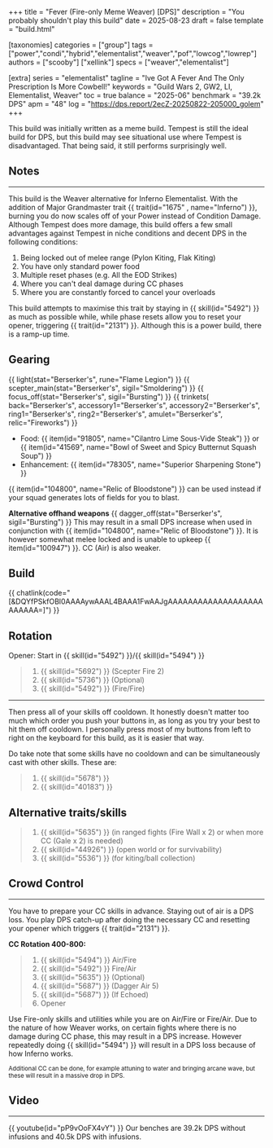 +++
title = "Fever (Fire-only Meme Weaver) [DPS]"
description = "You probably shouldn't play this build"
date = 2025-08-23
draft = false
template = "build.html"

[taxonomies]
categories = ["group"]
tags = ["power","condi","hybrid","elementalist","weaver","pof","lowcog","lowrep"]
authors = ["scooby"] ["xellink"]
specs = ["weaver","elementalist"]

[extra]
series = "elementalist"
tagline = "Ive Got A Fever And The Only Prescription Is More Cowbell!"
keywords = "Guild Wars 2, GW2, LI, Elementalist, Weaver"
toc = true
balance = "2025-06"
benchmark = "39.2k DPS"
apm = "48"
log = "https://dps.report/2ecZ-20250822-205000_golem"
+++

This build was initially written as a meme build. Tempest is still the ideal build for DPS, but this build may see situational use where Tempest is disadvantaged. That being said, it still performs surprisingly well.

## Notes

---

This build is the Weaver alternative for Inferno Elementalist. With the addition of Major Grandmaster trait {{ trait(id="1675" , name="Inferno") }}, burning you do now scales off of your Power instead of Condition Damage. Although Tempest does more damage, this build offers a few small advantages against Tempest in niche conditions and decent DPS in the following conditions:

1. Being locked out of melee range (Pylon Kiting, Flak Kiting)
2. You have only standard power food
3. Multiple reset phases (e.g. All the EOD Strikes)
4. Where you can't deal damage during CC phases 
5. Where you are constantly forced to cancel your overloads

This build attempts to maximise this trait by staying in {{ skill(id="5492") }} as much as possible while, while phase resets allow you to reset your opener, triggering {{ trait(id="2131") }}. Although this is a power build, there is a ramp-up time. 

## Gearing

{{ light(stat="Berserker's", rune="Flame Legion") }}
{{ scepter_main(stat="Berserker's", sigil="Smoldering") }}
{{ focus_off(stat="Berserker's", sigil="Bursting") }}
{{ trinkets(
	back="Berserker's",
	accessory1="Berserker's",
	accessory2="Berserker's",
	ring1="Berserker's",
	ring2="Berserker's",
	amulet="Berserker's",
	relic="Fireworks") }}

- Food: {{ item(id="91805", name="Cilantro Lime Sous-Vide Steak") }} or {{ item(id="41569", name="Bowl of Sweet and Spicy Butternut Squash Soup") }}
- Enhancement: {{ item(id="78305", name="Superior Sharpening Stone") }}

{{ item(id="104800", name="Relic of Bloodstone") }} can be used instead if your squad generates lots of fields for you to blast.

**Alternative offhand weapons**
{{ dagger_off(stat="Berserker's", sigil="Bursting") }}
This may result in a small DPS increase when used in conjunction with {{ item(id="104800", name="Relic of Bloodstone") }}. It is however somewhat melee locked and is unable to upkeep {{ item(id="100947") }}. CC (Air) is also weaker.

## Build
{{ chatlink(code="[&DQYfPSkfOBl0AAAAywAAAL4BAAA1FwAAJgAAAAAAAAAAAAAAAAAAAAAAAAA=]") }}

## Rotation
Opener: 
Start in {{ skill(id="5492") }}/{{ skill(id="5494") }}
> 1. {{ skill(id="5692") }} (Scepter Fire 2)
> 1. {{ skill(id="5736") }} (Optional)
> 1. {{ skill(id="5492") }} (Fire/Fire)
---

Then press all of your skills off cooldown. It honestly doesn't matter too much which order you push your buttons in, as long as you try your best to hit them off cooldown. I personally press most of my buttons from left to right on the keyboard for this build, as it is easier that way.

Do take note that some skills have no cooldown and can be simultaneously cast with other skills. These are: 
> 1. {{ skill(id="5678") }} 
> 1. {{ skill(id="40183") }} 

## Alternative traits/skills
> 1. {{ skill(id="5635") }} (in ranged fights (Fire Wall x 2) or when more CC (Gale x 2) is needed)
> 1. {{ skill(id="44926") }} (open world or for survivability)
> 1. {{ skill(id="5536") }} (for kiting/ball collection)

## Crowd Control

---

You have to prepare your CC skills in advance. Staying out of air is a DPS loss. You play DPS catch-up after doing the necessary CC and resetting your opener which triggers {{ trait(id="2131") }}. 

**CC Rotation 400-800:**
> 1. {{ skill(id="5494") }} Air/Fire
> 1. {{ skill(id="5492") }} Fire/Air
> 1. {{ skill(id="5635") }} (Optional)
> 1. {{ skill(id="5687") }} (Dagger Air 5)
> 1. {{ skill(id="5687") }} (If Echoed)
> 1. Opener

Use Fire-only skills and utilities while you are on Air/Fire or Fire/Air. Due to the nature of how Weaver works, on certain fights where there is no damage during CC phase, this may result in a DPS increase. However repeatedly doing {{ skill(id="5494") }} will result in a DPS loss because of how Inferno works.

<small>Additional CC can be done, for example attuning to water and bringing arcane wave, but these will result in a massive drop in DPS.</small>

## Video

---

{{ youtube(id="pP9vOoFX4vY") }}
Our benches are 39.2k DPS without infusions and 40.5k DPS with infusions.